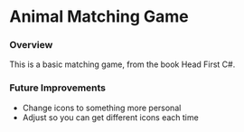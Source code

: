 # Animal Matching Game

### Overview
This is a basic matching game, from the book Head First C#.

### Future Improvements
* Change icons to something more personal
* Adjust so you can get different icons each time